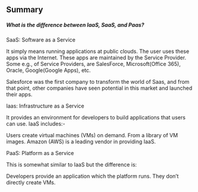 **Summary**
--

##### What is the difference between IaaS, SaaS, and Paas?

SaaS: Software as a Service

It simply means running applications at public clouds. The user uses these apps via the Internet. These apps are maintained by the Service Provider. Some e.g., of Service Providers, are SalesForce, Microsoft(Office 365), Oracle, Google(Google Apps), etc.

Salesforce was the first company to transform the world of Saas, and from that point, other companies have seen potential in this market and launched their apps.

Iaas: Infrastructure as a Service

It provides an environment for developers to build applications that users can use. IaaS includes:-

Users create virtual machines (VMs) on demand.
From a library of VM images.
Amazon (AWS) is a leading vendor in providing IaaS.

PaaS: Platform as a Service

This is somewhat similar to IaaS but the difference is:

Developers provide an application which the platform runs.
They don’t directly create VMs.